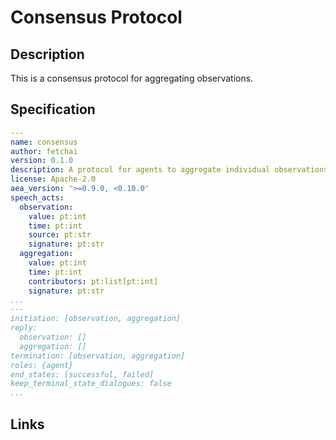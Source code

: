 # Consensus Protocol

## Description

This is a consensus protocol for aggregating observations.

## Specification

```yaml
---
name: consensus
author: fetchai
version: 0.1.0
description: A protocol for agents to aggregate individual observations
license: Apache-2.0
aea_version: '>=0.9.0, <0.10.0'
speech_acts:
  observation:
    value: pt:int
    time: pt:int
    source: pt:str
    signature: pt:str
  aggregation:
    value: pt:int
    time: pt:int
    contributors: pt:list[pt:int]
    signature: pt:str
...
---
initiation: [observation, aggregation]
reply:
  observation: []
  aggregation: []
termination: [observation, aggregation]
roles: {agent}
end_states: [successful, failed]
keep_terminal_state_dialogues: false
...
```

## Links
